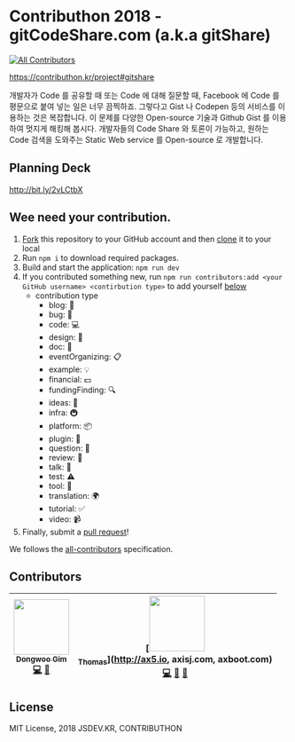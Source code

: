 # Contributhon 2018 - gitCodeShare.com (a.k.a gitShare)
[![All Contributors](https://img.shields.io/badge/all_contributors-2-orange.svg?style=flat-square)](#contributors)

https://contributhon.kr/project#gitshare

개발자가 Code 를 공유할 때 또는 Code 에 대해 질문할 때, Facebook 에 Code 를 평문으로 붙여 넣는 일은 너무 끔찍하죠. 그렇다고 Gist 나 Codepen 등의 서비스를 이용하는 것은 복잡합니다. 이 문제를 다양한 Open-source 기술과 Github Gist 를 이용하여 멋지게 해킹해 봅시다. 개발자들의 Code Share 와 토론이 가능하고, 원하는 Code 검색을 도와주는 Static Web service 를 Open-source 로 개발합니다.

## Planning Deck

http://bit.ly/2vLCtbX

## Wee need your contribution.

1. [Fork](https://help.github.com/articles/fork-a-repo/) this repository to your GitHub account and then [clone](https://help.github.com/articles/cloning-a-repository/) it to your local
2. Run `npm i` to download required packages.
3. Build and start the application: `npm run dev`
4. If you contributed something new, run `npm run contributors:add <your GitHub username> <contirbution type>` to add yourself [below](#contributors)
    - contribution type
      - blog: 📝
      - bug: 🐛
      - code: 💻
      - design: 🎨
      - doc: 📖
      - eventOrganizing: 📋
      - example: 💡
      - financial: 💵
      - fundingFinding: 🔍
      - ideas: 🤔
      - infra: 🚇
      - platform: 📦
      - plugin: 🔌
      - question: 💬
      - review: 👀
      - talk: 📢
      - test: ⚠️
      - tool: 🔧
      - translation: 🌍
      - tutorial: ✅
      - video: 📹
1. Finally, submit a [pull request](https://help.github.com/articles/creating-a-pull-request-from-a-fork/)!

We follows the [all-contributors](https://github.com/kentcdodds/all-contributors) specification.

## Contributors

<!-- prettier-ignore-start -->
<!-- ALL-CONTRIBUTORS-LIST:START - Do not remove or modify this section -->
<!-- prettier-ignore -->
| [<img src="https://avatars0.githubusercontent.com/u/7310854?v=4" width="100px;"/><br /><sub><b>Dongwoo Gim</b></sub>](http://www.sowk.net)<br />[💻](https://github.com/jsdev.kr/gitcodeshare.com/commits?author=gimdongwoo "Code") [🔧](#tool-gimdongwoo "Tools") | [<img src="https://avatars0.githubusercontent.com/u/5884902?v=4" width="100px;"/><br /><sub><b>Thomas</b></sub>](http://ax5.io, axisj.com, axboot.com)<br />[💻](https://github.com/jsdev.kr/gitcodeshare.com/commits?author=thomasJang "Code") [📖](https://github.com/jsdev.kr/gitcodeshare.com/commits?author=thomasJang "Documentation") [🤔](#ideas-thomasJang "Ideas, Planning, & Feedback") |
| :---: | :---: |
<!-- ALL-CONTRIBUTORS-LIST:END -->
<!-- prettier-ignore-end -->

## License

MIT License, 2018 JSDEV.KR, CONTRIBUTHON
